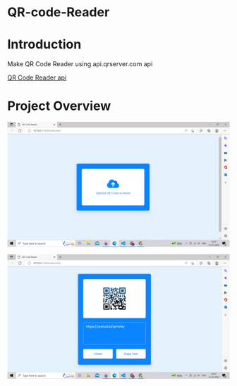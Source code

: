 # QR-code-Reader

# Introduction 

Make QR Code Reader using api.qrserver.com api 

[QR Code Reader api](http://api.qrserver.com/)

# Project Overview

![Image1](./Project/Overview/Overview1.png)

![Image1](./Project/Overview/Overview2.png)

